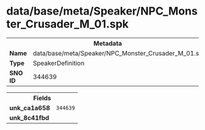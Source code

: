 <h1>data/base/meta/Speaker/NPC_Monster_Crusader_M_01.spk</h1><table><tr><th colspan="100%">Metadata</th></tr><tr><td><b>Name</b></td><td>data/base/meta/Speaker/NPC_Monster_Crusader_M_01.spk</td></tr><tr><td><b>Type</b></td><td>SpeakerDefinition</td></tr><tr><td><b>SNO ID</b></td><td>344639</td></tr></table>

<table><tr><th colspan="100%">Fields</th></tr><tr><td><b>unk_ca1a658</b></td><td><code>344639</code></td></tr><tr><td><b>unk_8c41fbd</b></td><td></td></tr></table>

